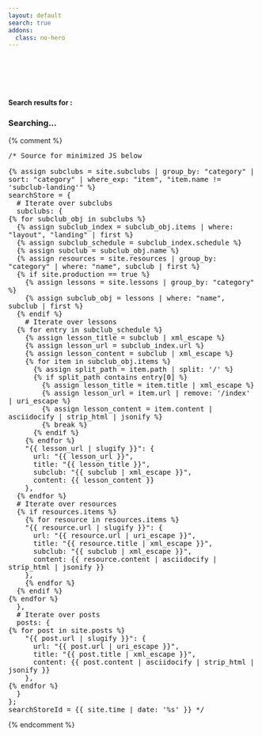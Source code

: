 ```yaml
---
layout: default
search: true
addons:
  class: no-hero
---
```

<div class="content container">
  <h4 style="margin-top:100px">Search results for <em id="search-query"></em> :</h4>

  <div id="search-results">
    <h3 class="disabled">Searching...</h3>
  </div>
</div>

{% comment %}
<pre style="white-space:pre-wrap">
/* Source for minimized JS below

{% assign subclubs = site.subclubs | group_by: "category" | sort: "category" | where_exp: "item", "item.name != 'subclub-landing'" %}
searchStore = {
  # Iterate over subclubs
  subclubs: {
{% for subclub_obj in subclubs %}
  {% assign subclub_index = subclub_obj.items | where: "layout", "landing" | first %}
  {% assign subclub_schedule = subclub_index.schedule %}
  {% assign subclub = subclub_obj.name %}
  {% assign resources = site.resources | group_by: "category" | where: "name", subclub | first %}
  {% if site.production == true %}
    {% assign lessons = site.lessons | group_by: "category" %}
    {% assign subclub_obj = lessons | where: "name", subclub | first %}
  {% endif %}
    # Iterate over lessons
  {% for entry in subclub_schedule %}
    {% assign lesson_title = subclub | xml_escape %}
    {% assign lesson_url = subclub_index.url %}
    {% assign lesson_content = subclub | xml_escape %}
    {% for item in subclub_obj.items %}
      {% assign split_path = item.path | split: '/' %}
      {% if split_path contains entry[0] %}
        {% assign lesson_title = item.title | xml_escape %}
        {% assign lesson_url = item.url | remove: '/index' | uri_escape %}
        {% assign lesson_content = item.content | asciidocify | strip_html | jsonify %}
        {% break %}
      {% endif %}
    {% endfor %}
    "{{ lesson_url | slugify }}": {
      url: "{{ lesson_url }}",
      title: "{{ lesson_title }}",
      subclub: "{{ subclub | xml_escape }}",
      content: {{ lesson_content }}
    },
  {% endfor %}
  # Iterate over resources
  {% if resources.items %}
    {% for resource in resources.items %}
    "{{ resource.url | slugify }}": {
      url: "{{ resource.url | uri_escape }}",
      title: "{{ resource.title | xml_escape }}",
      subclub: "{{ subclub | xml_escape }}",
      content: {{ resource.content | asciidocify | strip_html | jsonify }}
    },
    {% endfor %}
  {% endif %}
{% endfor %}
  },
  # Iterate over posts
  posts: {
{% for post in site.posts %}
    "{{ post.url | slugify }}": {
      url: "{{ post.url | uri_escape }}",
      title: "{{ post.title | xml_escape }}",
      content: {{ post.content | asciidocify | strip_html | jsonify }}
    },
{% endfor %}
  }
};
searchStoreId = {{ site.time | date: '%s' }} */
</pre>
{% endcomment %}

<script>{% assign subclubs = site.subclubs | group_by: "category" | sort: "category" | where_exp: "item", "item.name != 'subclub-landing'" %}searchStore={subclubs:{ {% for obj in subclubs %}{% assign subclub_obj = obj %}{% assign subclub_index = subclub_obj.items | where: "layout", "landing" | first %}{% assign subclub_schedule = subclub_index.schedule %}{% assign subclub = subclub_obj.name %}{% assign resources = site.resources | group_by: "category" | where: "name", subclub | first %}{% if site.production == true %}{% assign lessons = site.lessons | group_by: "category" %}{% assign subclub_obj = lessons | where: "name", subclub | first %}{% endif %}{% for entry in subclub_schedule %}{% assign lesson_title = subclub | xml_escape %}{% assign lesson_url = subclub_index.url %}{% assign lesson_content = subclub | xml_escape | jsonify %}{% for item in subclub_obj.items %}{% assign split_path = item.path | split: '/' %}{% if split_path contains entry[0] %}{% assign lesson_title = item.title | xml_escape %}{% assign lesson_url = item.url | remove: '/index' | uri_escape %}{% assign lesson_content = item.content | strip_html | jsonify %}{% break %}{% endif %}{% endfor %}"{{ lesson_url | slugify }}":{ url:"{{ lesson_url }}",title:"{{ lesson_title }}",subclub:"{{ subclub | xml_escape }}",content:{{ lesson_content }} },{% endfor %}{% if resources.items %}{% for resource in resources.items %}"{{ resource.url | slugify }}":{ url:"{{ resource.url | uri_escape }}",title:"{{ resource.title | xml_escape }}",subclub:"{{ subclub | xml_escape }}",content:{{ resource.content | strip_html | jsonify }} },{% endfor %}{% endif %}{% endfor %} },posts:{ {% for post in site.posts %}"{{ post.url | slugify }}":{ url:"{{ post.url | uri_escape }}",title:"{{ post.title | xml_escape }}",content:{{ post.content | strip_html | jsonify }} },{% endfor %} } };searchStoreId={{ site.time | date: '%s' }}</script>
